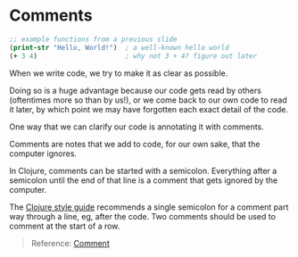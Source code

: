 # Comments

```clojure
;; example functions from a previous slide
(print-str "Hello, World!")  ; a well-known hello world
(+ 3 4)                      ; why not 3 + 4? figure out later
```

<!--sec data-title="Comments" data-id="answer001" data-collapse=true ces-->

When we write code, we try to make it as clear as possible. 

Doing so is a huge advantage because our code gets read by others (oftentimes more so than by us!), or we come back to our own code to read it later, by which point we may have forgotten each exact detail of the code. 

One way that we can clarify our code is annotating it with comments. 

Comments are notes that we add to code, for our own sake, that the computer ignores.
<!--endsec-->

<!--sec data-title="Comments syntax" data-id="answer002" data-collapse=true ces-->

In Clojure, comments can be started with a semicolon. Everything after a semicolon until the end of that line is a comment that gets ignored by the computer. 

The [Clojure style guide](https://github.com/bbatsov/clojure-style-guide) recommends a single semicolon for a comment part way through a line, eg, after the code.  Two comments should be used to comment at the start of a row.

> Reference: [Comment](http://clojurebridge.github.io/community-docs/docs/clojure/comment/)

<!--endsec-->
